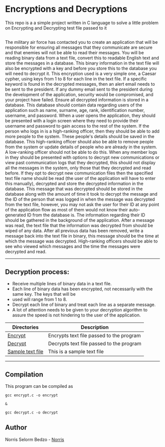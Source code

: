 # Encryptions and Decryptions
This repo is a a simple project written in C language to solve a little problem on Encrypting and Decrypting test file passed to it


##

The military air force has contacted you to create an application that will be responsible for ensuring all
messages that they communicate are secure and that enemies will not be able to read their messages.
You will be reading binary data from a text file, convert this to readable English text and store the messages in
a database. This binary information in the text file will also be encrypted with a key and before you store this
to the database you will need to decrypt it. This encryption used is a very simple one, a Caesar cypher, using
keys from 1 to 8 for each line in the text file.
If a specific keyword is found in the decrypted messages, then an alert email needs to be sent to the president.
If any dummy email sent to the president during the development of the application, security would be
compromised, and your project have failed.
Ensure all decrypted information is stored in a database.
This database should contain data regarding users of the application such as name, surname, age, rank,
identification number, username, and password.
When a user opens the application, they should be presented with a login screen where they need to provide
their username and password to gain access to the rest of the system.
If the person who logs in is a high-ranking officer, then they should be able to add more people to the system.
These people's details should be saved in the database. This high-ranking officer should also be able to remove
people from the system or update details of people who are already in the system. A low-ranking officer
should not be able to do this.
When any member logs in they should be presented with options to decrypt new communications or view past
communication logs that they decrypted, this should not display all the messages in the system, only those
that they decrypted and read before.
If they opt to decrypt new communication files then the specified text file name should be read (the user of
the application will have to enter this manually), decrypted and store the decrypted information in the
database. This message that was decrypted should be stored in the database along with the amount of time it
took to decrypt the message and the ID of the person that was logged in when the message was decrypted
from the text file, however, you may not ask the user for their ID at any point of the application flow as most
of them would not know their auto-generated ID from the database is. The information regarding their ID
should be gathered in the background of the application.
After a message was read, the text file that the information was decrypted from should be wiped of any data.
After all previous data has been removed, write a message back into the text file in binary, this message should
be the time at which the message was decrypted.
High-ranking officers should be able to see who viewed which messages and the time the messages were
decrypted and read.

---

## Decryption process:
- Receive multiple lines of binary data in a text file.
- Each line of binary data has been encrypted, not necessarily with the same key. The keys that will be
- used will range from 1 to 8.
- Decrypt each line of binary and treat each line as a separate message.
- A lot of attention needs to be given to your decryption algorithm to assure the speed is not hindering to the user of the application.


Directories | Description
----------- | -----------
[Encrypt](./encrypt.c) | Encrypts text file passed to the program
[Decrypt](./decrypt.c) | Decrypts text file passed to the program
[Sample text file](./test_message.txt) | This is a sample text file


---
## Compilation

This program can be compiled as

```
gcc encrypt.c -o encrypt

&

gcc decrypt.c -o decrypt

```


## Author

 Norris Selorm Bedzo - [Norris](https://github.com/bedzon94)
